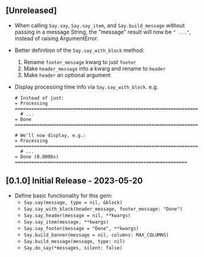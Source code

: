 ## [Unreleased]
- When calling `Say.say`, `Say.say_item`, and `Say.build_message` without passing in a message String, the "message" result will now be `" ..."`, instead of raising ArgumentError.

- Better definition of the `Say.say_with_block` method:
  1. Rename `footer_message` kwarg to just `footer`
  2. Make `header_message` into a kwarg and rename to `header`
  3. Make `header` an optional argument

- Display processing time info via `Say.say_with_block`. e.g.
    ```
    # Instead of just:
    = Processing ===================================================================
      # ...
    = Done =========================================================================

    # We'll now display, e.g.:
    = Processing ===================================================================
      # ...
    = Done (0.0000s) ===============================================================
    ```

## [0.1.0] Initial Release - 2023-05-20

- Define basic functionality for this gem:
  - `Say.say(message, type = nil, &block)`
  - `Say.say_with_block(header_message, footer_message: "Done")`
  - `Say.say_header(message = nil, **kwargs)`
  - `Say.say_item(message, **kwargs)`
  - `Say.say_footer(message = "Done", **kwargs)`
  - `Say.build_banner(message = nil, columns: MAX_COLUMNS)`
  - `Say.build_message(message, type: nil)`
  - `Say.do_say(*messages, silent: false)`
